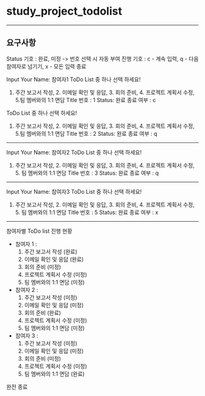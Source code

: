 # study_project_todolist

----------------------------------------
요구사항
----------------------------------------

Status 기호 : 완료, 미정 -> 번호 선택 시 자동 부여
진행 기호 : c - 계속 입력, q - 다음 참여자로 넘기기, x - 모든 입력 종료

Input Your Name:  참여자1
ToDo List 중 하나 선택 하세요!
1. 주간 보고서 작성, 2. 이메일 확인 및 응답, 3. 회의 준비, 4. 프로젝트 계획서 수정, 5.팀 멤버와의 1:1 면담
Title 번호 :  1
Status:  완료
종료 여부 : c

ToDo List 중 하나 선택 하세요!
1. 주간 보고서 작성, 2. 이메일 확인 및 응답, 3. 회의 준비, 4. 프로젝트 계획서 수정, 5.팀 멤버와의 1:1 면담
Title 번호 :  2
Status:  완료
종료 여부 : q

------------------------
Input Your Name:  참여자2
ToDo List 중 하나 선택 하세요!
1. 주간 보고서 작성, 2. 이메일 확인 및 응답, 3. 회의 준비, 4. 프로젝트 계획서 수정, 5. 팀 멤버와의 1:1 면담
Title 번호 :  3
Status:  완료
종료 여부 : q

------------------------
Input Your Name:  참여자3
ToDo List 중 하나 선택 하세요!
1. 주간 보고서 작성, 2. 이메일 확인 및 응답, 3. 회의 준비, 4. 프로젝트 계획서 수정, 5. 팀 멤버와의 1:1 면담
Title 번호 :  5
Status:  완료
종료 여부 : x

------------------------

참여자별 ToDo list 진행 현황
- 참여자 1 : 
  1. 주간 보고서 작성 (완료)
  2. 이메일 확인 및 응답 (완료)
  3. 회의 준비 (미정)
  4. 프로젝트 계획서 수정 (미정)
  5. 팀 멤버와의 1:1 면담 (미정)
- 참여자 2 : 
  1. 주간 보고서 작성 (미정)
  2. 이메일 확인 및 응답 (미정)
  3. 회의 준비 (완료)
  4. 프로젝트 계획서 수정 (미정)
  5. 팀 멤버와의 1:1 면담 (미정)
- 참여자 3 : 
  1. 주간 보고서 작성 (미정)
  2. 이메일 확인 및 응답 (미정)
  3. 회의 준비 (미정)
  4. 프로젝트 계획서 수정 (미정)
  5. 팀 멤버와의 1:1 면담 (완료)

완전 종료

